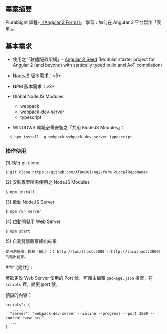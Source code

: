 ## 專案摘要

PluralSight 課程-[《Angular 2 Forms》](https://app.pluralsight.com/library/courses/angular-2-forms/table-of-contents)，學習：如何在 Angular 2 平台製作「表單」。



## 基本需求

 - 使用之「軟體配置架構」- [Angular 2 Seed](https://github.com/mgechev/angular-seed)
   (Modular starter project for Angular 2 (and beyond) with statically typed build and AoT compilation)

 - [NodeJS](https://nodejs.org/) 版本需求：v5+
 
 - NPM 版本需求：v3+
 
 - Global NodeJS Modules:
 
    * webpack
    * webpack-dev-server
    * typescript
 
 - WINDOWS 環境必需安裝之「共用 NodeJS Modules」：

```
  $ npm install -g webpack webpack-dev-server typescript 
```
  

### 操作使用

 (1) 執行 git clone
 
  ```
  $ git clone https://github.com/AlanJui/ng2-form <LocalRepoName>
  ```
 
 (2) 安裝專案所需使用之 NodeJS Modules
  
  ```
  $ npm install
  ``` 
 
 (3) 啟動 NodeJS Server
 
  ```
  $ npm run server
  ``` 
 
 (4) 啟動開發用 Web Server
  
  ```
  $ npm start
  ```

 (5) 自瀏覽器觀察輸出結果
 
    使用瀏覽器，觀察「網址」：[`http://localhost:3000`](http://localhost:3000)  的輸出結果。



###【附註】：
  
若欲更改 Web Server 使用的 Port 號，可藉由編輯 `package.json` 檔案，在 `scripts` 裡，變更 port 號。
  
預設的內容：
  
```
scripts": {
  ...,
  "server": "webpack-dev-server --inline --progress --port 3000 --content-base src",
  ...
}    
```   
